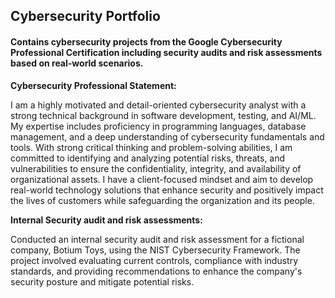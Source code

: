 ## Cybersecurity Portfolio

#### Contains cybersecurity projects from the Google Cybersecurity Professional Certification including security audits and risk assessments based on real-world scenarios. 


**Cybersecurity Professional Statement:**

I am a highly motivated and detail-oriented cybersecurity analyst with a strong technical background in software development, testing, and AI/ML. My expertise includes proficiency in programming languages, database management, and a deep understanding of cybersecurity fundamentals and tools. With strong critical thinking and problem-solving abilities, I am committed to identifying and analyzing potential risks, threats, and vulnerabilities to ensure the confidentiality, integrity, and availability of organizational assets. I have a client-focused mindset and aim to develop real-world technology solutions that enhance security and positively impact the lives of customers while safeguarding the organization and its people.

**Internal Security audit and risk assessments:**

Conducted an internal security audit and risk assessment for a fictional company, Botium Toys, using the NIST Cybersecurity Framework. The project involved evaluating current controls, compliance with industry standards, and providing recommendations to enhance the company's security posture and mitigate potential risks.

